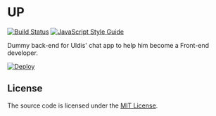 # UP

[![Build Status][build]][travis]
[![JavaScript Style Guide][codestyle]][standard]

Dummy back-end for Uldis' chat app to help him become a Front-end developer.

[![Deploy][deploy.button]][deploy]

## License

The source code is licensed under the [MIT License][license].

[license]:https://raw.github.com/bulyshko/point/master/LICENSE
[deploy.button]:https://www.herokucdn.com/deploy/button.svg
[deploy]:https://heroku.com/deploy
[travis]:https://travis-ci.org/bulyshko/up
[build]:https://travis-ci.org/bulyshko/up.svg?branch=master
[codestyle]:https://img.shields.io/badge/code_style-standard-f7df1e.svg?longCache=true
[standard]:https://standardjs.com
